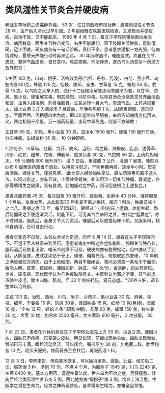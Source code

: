 # 类风湿性关节炎合并硬皮病

老战友李际蔚之遗孀薛秀梅， 53 岁，住甘肃西峰市报社巷；患类风湿性关节炎 28 年，由产后入冷水过早引起。2 年前经西安铁路医院检查，又发现合并硬皮病，百治不效，已不能起床。 1986 年 4 月 7 日，着其子李辉携带病案向余求治。病历数载：两手关节肿凸变形，右手不能屈伸，双下肢踝关节肿胀，足趾僵硬，迈步困难。硬皮病仅有一句话诊断，资料不全。患者恳求遥拟一方先服，待病情减轻，夏季天热能行动时再来面诊。 30 年沉寒痼冷，难图速效。病虽在关节、皮肢，整体气血虚衰，自在意中。难症痼疾，师法仲景，遂仿乌头汤意拟一药酒方及外熨方：

1.生芪 100 克，川乌、附子、活络效灵丹(当归、丹参、乳没)、白芍、黑小豆、乌蛇肉各30)克，蜂蜜 120 克，桂枝、防风、全虫、甘草各 15 克，蜈蚣 30 条，豹骨 15 克。以乌附之大辛大热，通行十二经破冰解冻逐沉寒痼冷为君，以甘草、防风、黑小豆，蜂蜜解其毒，制其燥烈，以防中毒。以桂枝汤合活络效灵丹养血活血和营，虫类入络搜剔，豹骨强筋骨。生芪运转一身大气，周流气血。上药共捣粗末，加上白酒 3 斤入瓶浸泡 7 昼夜后，早晚各热服 1 次。从l酒盅起服，逐日渐加，至服后唇、舌稍感麻木为度，即以此量维持至服完，来信告知病情变化再议。又，两地相隔千余里，万一服药超量，出现中毒先兆，则服下方解救：

生甘草 60 克，防风、黑小豆各 30 克，加冷水 1500 毫升，蜂蜜 150 毫升煎汤，分次冲服，生绿豆粉 30 克， 10 分钟即解。

2.沙苑子、川草乌、红藤、荆芥、防风、当归、鸡血藤、海桐皮、乳没、透骨草、川断、红花、细辛、花椒、伸筋草、威灵仙各 30 克，乌蛇肉 50 克，上药共捣粗末， 95 ％酒精 600 毫升拌匀，浸 3 日后，用陈醋 3 公斤，浸泡 7 昼夜，睡前以纱布 8 层蘸饱药液置于患处，以电熨斗熨之，干则再蘸再熨，连续半小时。熨完后活动、揉搓关节，谨避风寒。(此为前人经验加味变法，原法药液用电离子透入法。以熨斗熨之，亦有显效，止痛效果最快。此法用治一切关节肿痛，肩凝症，各部骨质增生之剧痛，皆有显效。若加服对症中药，则可彻底根治上述各症。)

患者共服药酒 45 天，每次加至 30 毫升时，服后唇、舌麻木 40 分钟，维持服至 1 个月后，全身发热，从此脱去30 年冬夏不离之棉袄，服完 1 料后，肿痛已减十之七八。患病之后 10 年，每早起床时，要经过 1 小时的床上运动，始能坐起。然后待僵硬之下肢逐渐灵活，始能下炕，可见其气血痹阻之甚。古代之“尪羸症”，亦不过如是。服此后，全身关节大为灵活，睡醒后可以直接起床下炕。又服半料，精神食纳增，已可自由行动。

患者全家喜不自禁，左邻右舍视为奇迹。同年 6 月 14 日，患者在长子李辉陪同下，不远千里从甘肃来到灵石。见患者病史中所述各症如指趾、腕踝关节肿凸处，服药酒后已恢复正常，唯天冷则痛不可忍，硬皮病亦有些微松动，但四肢从手到肘，从脚至膝，皮肤犹如贴于骨上，僵硬、绷紧光亮，前额皮肤亦变硬， 10 年前之满脸皱纹亦消失。由于上睑倔硬，两目不能闭合，夜间必须盖一条毛巾于面部，始能入睡。畏寒，夜尿频，腰困如折，脉弦， 64 次/分，舌淡胖，边尖有瘀斑。类关、硬皮病，现代医学认为与免疫缺陷有关。中医则认为邪之所凑，其气必虚。虽肺主皮毛，脾主四肢、肌肉，但 30 年痼疾耗伤，肾元必虚。当温养五脏，调节整体以治局部。

生芪 120 克，当归、熟地、川乌、附子、沙苑子、黑小豆各 30 克，麻黄、桂枝、细辛、干姜各 15 克，防风 30克，肾四味各 15 克，红参 10 克(另炖)，灵脂 10 克，“全虫 12 只，蜈蚣 4 条”(研粉冲服)，炙草 60 克，蜂蜜 150 克，鲜生姜 30 克，大枣 10 枚，加冷水 2500 毫升，文火煮取 600 毫升， 3 次分服， 30 剂。

7 月 22 日，患者在介休机务段其子于李辉处服完上方 30 剂，拟返甘肃。腰困消失，四肢已不疼痛。已变硬之皮肢，明显松软，前额出现抬头纹，四肢出现皱纹，臀部已形丰满。眼睑活动灵活，可以闭合。嘱带原方 30 剂，加龟鹿二胶、胎盘粉各 10 克，趁伏天服完。停药将养至立秋后，再服药酒 1 料。

12 月 3 日，李辉来告，母病基本恢复，可以操持家务，做饭。此症，经前后二诊，服药酒 3 料，汤剂 70 剂，不满 4 个月，内服附子 1945 克，川乌 2245 克，生芪 8400 克。基本方用药，谨遵仲景法度。世人曰为不治之症，竞获痊愈。计先后经治类风湿性关节炎 5 例，西北地方病“柳拐子”病 3 例，均以上法治愈。中医学之潜在生命力，经方之神奇奥妙处，吾辈罄毕生精力，亦难全盘领悟。
